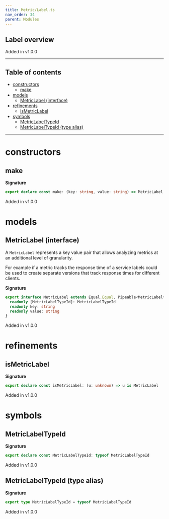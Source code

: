 ```yaml
---
title: Metric/Label.ts
nav_order: 34
parent: Modules
---
```


## Label overview

Added in v1.0.0

---

<h2 class="text-delta">Table of contents</h2>

- [constructors](#constructors)
  - [make](#make)
- [models](#models)
  - [MetricLabel (interface)](#metriclabel-interface)
- [refinements](#refinements)
  - [isMetricLabel](#ismetriclabel)
- [symbols](#symbols)
  - [MetricLabelTypeId](#metriclabeltypeid)
  - [MetricLabelTypeId (type alias)](#metriclabeltypeid-type-alias)

---

# constructors

## make

**Signature**

```ts
export declare const make: (key: string, value: string) => MetricLabel
```

Added in v1.0.0

# models

## MetricLabel (interface)

A `MetricLabel` represents a key value pair that allows analyzing metrics at
an additional level of granularity.

For example if a metric tracks the response time of a service labels could
be used to create separate versions that track response times for different
clients.

**Signature**

```ts
export interface MetricLabel extends Equal.Equal, Pipeable<MetricLabel> {
  readonly [MetricLabelTypeId]: MetricLabelTypeId
  readonly key: string
  readonly value: string
}
```

Added in v1.0.0

# refinements

## isMetricLabel

**Signature**

```ts
export declare const isMetricLabel: (u: unknown) => u is MetricLabel
```

Added in v1.0.0

# symbols

## MetricLabelTypeId

**Signature**

```ts
export declare const MetricLabelTypeId: typeof MetricLabelTypeId
```

Added in v1.0.0

## MetricLabelTypeId (type alias)

**Signature**

```ts
export type MetricLabelTypeId = typeof MetricLabelTypeId
```

Added in v1.0.0
